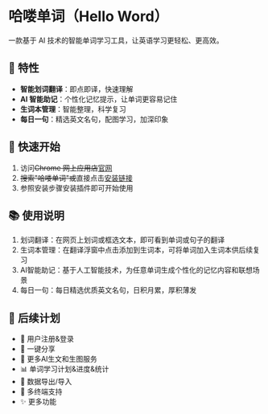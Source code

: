# 哈喽单词（Hello Word）

一款基于 AI 技术的智能单词学习工具，让英语学习更轻松、更高效。

## 🌟 特性

- **智能划词翻译**：即点即译，快速理解
- **AI 智能助记**：个性化记忆提示，让单词更容易记住
- **生词本管理**：智能整理，科学复习
- **每日一句**：精选英文名句，配图学习，加深印象

## 🚀 快速开始

1. 访问~~Chrome 网上应用店~~[官网](https://helloword-app.github.io/)
2. ~~搜索"哈喽单词"或~~直接点击[安装链接](https://helloword-app.github.io/install)
3. 参照安装步骤安装插件即可开始使用

## 📚 使用说明

1. 划词翻译：在网页上划词或框选文本，即可看到单词或句子的翻译
2. 生词本管理：在翻译浮窗中点击添加到生词本，可将单词加入生词本供后续复习
3. AI智能助记：基于人工智能技术，为任意单词生成个性化的记忆内容和联想场景
4. 每日一句：每日精选优质英文名句，日积月累，厚积薄发

## 🔮 后续计划

- 👤 用户注册&登录
- 🔗 一键分享
- 🤖 更多AI生文和生图服务
- 📊 单词学习计划&进度&统计
- 💾 数据导出/导入
- 📱 多终端支持
- ✨ 更多功能
